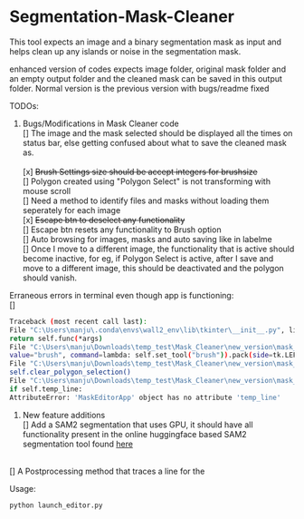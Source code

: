 # Segmentation-Mask-Cleaner

This tool expects an image and a binary segmentation mask as input and helps clean up any islands or noise in the segmentation mask.

enhanced version of codes expects image folder, original mask folder and an empty output folder and the cleaned mask can be saved in this output folder.
Normal version is the previous version with bugs/readme fixed


TODOs:

1) Bugs/Modifications in Mask Cleaner code
<br>[] The image and the mask selected should be displayed all the times on status bar, else getting confused about what to save the cleaned mask as.    
<br>[x] ~~Brush Settings size should be accept integers for brushsize~~
<br>[] Polygon created using "Polygon Select" is not transforming with mouse scroll
<br>[] Need a method to identify files and masks without loading them seperately for each image
<br>[x] ~~Escape btn to deselect any functionality~~
<br>[] Escape btn resets any functionality to Brush option
<br>[] Auto browsing for images, masks and auto saving like in labelme
<br>[] Once I move to a different image, the functionality that is active should become inactive, for eg, if Polygon Select is active, after I save and move to a different image, this should be deactivated and the polygon should vanish. 

Erraneous errors in terminal even though app is functioning:<br>
[]<br>
```bash
Traceback (most recent call last):
File "C:\Users\manju\.conda\envs\wall2_env\lib\tkinter\__init__.py", line 1892, in __call__
return self.func(*args)
File "C:\Users\manju\Downloads\temp_test\Mask_Cleaner\new_version\mask_editor.py", line 150, in <lambda>
value="brush", command=lambda: self.set_tool("brush")).pack(side=tk.LEFT, padx=5)
File "C:\Users\manju\Downloads\temp_test\Mask_Cleaner\new_version\mask_editor.py", line 575, in set_tool
self.clear_polygon_selection()
File "C:\Users\manju\Downloads\temp_test\Mask_Cleaner\new_version\mask_editor.py", line 597, in clear_polygon_selection
if self.temp_line:
AttributeError: 'MaskEditorApp' object has no attribute 'temp_line'
```


1) New feature additions
<br>[] Add a SAM2 segmentation that uses GPU, it should have all functionality present in the online huggingface based SAM2 segmentation tool found [here](https://huggingface.co/spaces/yumyum2081/SAM2-Image-Predictor)

<br>[] A Postprocessing method that traces a line for the  


Usage:
```bash
python launch_editor.py
```